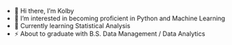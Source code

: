 - 👋 Hi there, I’m Kolby
- 👀 I’m interested in becoming proficient in Python and Machine Learning
- 🌱 Currently learning Statistical Analysis
- ⚡ About to graduate with B.S. Data Management / Data Analytics

<!---
kpope12/kpope12 is a ✨ special ✨ repository because its `README.md` (this file) appears on your GitHub profile.
You can click the Preview link to take a look at your changes.
--->
